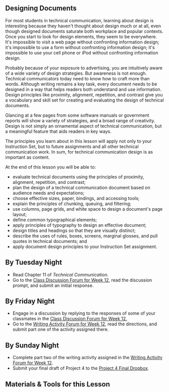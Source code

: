 ## Designing Documents

For most students in technical communication, learning about design is interesting because they haven't thought about design much or at all, even though designed documents saturate both workplace and popular contexts. Once you start to look for design elements, they seem to be everywhere. It's impossible to visit a web page without confronting information design; it's impossible to use a form without confronting information design; it's impossible to use your cell phone or iPod without confronting information design.

Probably because of your exposure to advertising, you are intuitively aware of a wide variety of design strategies. But awareness is not enough. Technical communicators today need to know how to craft more than words. Although writing remains a key task, every document needs to be designed in a way that helps readers both understand and use information. Design principles like proximity, alignment, repetition, and contrast give you a vocabulary and skill set for creating and evaluating the design of technical documents.

Glancing at a few pages from some software manuals or government reports will show a variety of strategies, and a broad range of creativity. Design is not simply an ornamental aspect of technical communication, but a meaningful feature that aids readers in key ways.

The principles you learn about in this lesson will apply not only to your Instruction Set, but to future assignments and all other technical communication work. In sum, for technical communication design is as important as content.

At the end of this lesson you will be able to:

* evaluate technical documents using the principles of proximity, alignment, repetition, and contrast;
* plan the design of a technical communication document based on audience needs and expectations;
* choose effective sizes, paper, bindings, and accessing tools;
* explain the principles of chunking, queuing, and filtering;
* use columns, page grids, and white space to design a document's page layout;
* define common typographical elements;
* apply principles of typography to design an effective document;
* design titles and headings so that they are visually distinct;
* describe the uses of rules, boxes, screens, marginal glosses, and pull quotes in technical documents; and
* apply document design principles to your Instruction Set assignment.

## By Tuesday Night

* Read Chapter 11 of _Technical Communication_.
* Go to the [Class Discussion Forum for Week 12][1], read the discussion prompt, and submit an initial response.

## By Friday Night

* Engage in a discussion by replying to the responses of some of your classmates in the [Class Discussion Forum for Week 12.][1]
* Go to the [Writing Activity Forum for Week 12][2], read the directions, and submit part one of the activity assigned there.

## By Sunday Night

* Complete part two of the writing activity assigned in the [Writing Activity Forum for Week 12][2].
* Submit your final draft of Project 4 to the [Project 4 Final Dropbox][3].

## Materials & Tools for this Lesson

[1]: /section/content/default.asp?WCI=Goto&WCU=CRSCNT&MATCH=Class+Discussion+Forum+for+Week+12
[2]: /section/content/default.asp?WCI=Goto&WCU=CRSCNT&MATCH=Writing+Activity+Forum+for+Week+12
[3]: /section/content/default.asp?WCI=Goto&WCU=CRSCNT&MATCH=Project+4+Final+Dropbox

